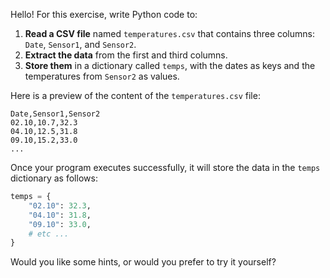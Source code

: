 Hello! For this exercise, write Python code to:

1. **Read a CSV file** named `temperatures.csv` that contains three columns: `Date`, `Sensor1`, and `Sensor2`.
2. **Extract the data** from the first and third columns.
3. **Store them** in a dictionary called `temps`, with the dates as keys and the temperatures from `Sensor2` as values.

Here is a preview of the content of the `temperatures.csv` file:

```csv
Date,Sensor1,Sensor2
02.10,10.7,32.3
04.10,12.5,31.8
09.10,15.2,33.0
...
```

Once your program executes successfully, it will store the data in the `temps` dictionary as follows:

```python
temps = {
    "02.10": 32.3,
    "04.10": 31.8,
    "09.10": 33.0,
    # etc ...
}
```

Would you like some hints, or would you prefer to try it yourself?